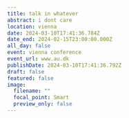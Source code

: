 ```yaml
---
title: talk in whatever
abstract: i dont care
location: vienna
date: 2024-03-10T17:41:36.784Z
date_end: 2024-02-15T23:00:00.000Z
all_day: false
event: vienna conference
event_url: www.au.dk
publishDate: 2024-03-10T17:41:36.792Z
draft: false
featured: false
image:
  filename: ""
  focal_point: Smart
  preview_only: false
---
```

